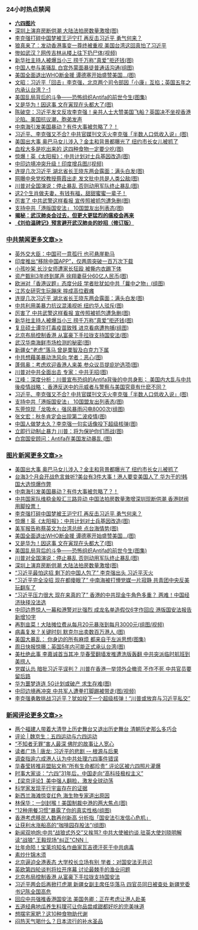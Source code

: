 <div class="catlist">
<h3>24小时热点禁闻</h3>
<ul>
<li><b><a href="64photo" target="_blank">六四图片</a></b></li>
<li><a href="https://github.com/fqnews/bnews/blob/master/topimagenews/20200602/1338127.md">深圳上演弃房断供潮 大陆法拍房数量激增(图)</a></li>
<li><a href="https://github.com/fqnews/bnews/blob/master/topimagenews/20200602/1338419.md">李克强打碎中国梦被王沪宁打 再反击习近平 勇气何来？</a></li>
<li><a href="https://github.com/fqnews/bnews/blob/master/baitai/20200602/1338031.md">狼真来了&#65306;发动香港事变一尊终被重视 美国台湾这回真怕了习近平</a></li>
<li><a href="https://github.com/fqnews/bnews/blob/master/cbnews/20200602/1338128.md">惨如武汉？网传吉林从楼上往下扔尸体(视频)</a></li>
<li><a href="https://github.com/fqnews/bnews/blob/master/cbnews/20200602/1338403.md">新华社主持人被爆当小三 捞千万称"真爱"拒还钱(图)</a></li>
<li><a href="https://github.com/fqnews/bnews/blob/master/cnnews/20200602/1338123.md">中国人参与美骚乱 白宫外蒙面暴徒普通话沟通(组图)</a></li>
<li><a href="https://github.com/fqnews/bnews/blob/master/topimagenews/20200602/1338246.md">美国全面退出WHO断金援 谭德塞开始盛赞美国...(图)</a></li>
<li><a href="https://github.com/fqnews/bnews/blob/master/cbnews/20200602/1338175.md">文昭：习近平「回击」李克强，北京两个司令部因「小康」互掐；英国五年之内承认台湾？-1 </a></li>
<li><a href="https://github.com/fqnews/bnews/blob/master/comments/20200602/1338170.md">美国乱局背后的斗争——恐怖组织Antifa的前世今生(图集)</a></li>
<li><a href="https://github.com/fqnews/bnews/blob/master/topimagenews/20200602/1338203.md">又是华为！因这事 文在寅现在头都大了(图)</a></li>
<li><a href="https://github.com/fqnews/bnews/blob/master/cbnews/20200602/1338118.md">陈破空：习近平发文反攻李克强！亲共人士大赞美国飞船？英国决不坐视香港沦陷。美国抗议潮，胞弟发声 </a></li>
<li><a href="https://github.com/fqnews/bnews/blob/master/topimagenews/20200602/1338444.md">中南海引发美国暴动？有件大事被忽略了？！</a></li>
<li><a href="https://github.com/fqnews/bnews/blob/master/cbnews/20200602/1338340.md">习近平、李克强又不合? 中共官媒刊文灭火李克强「半数人口低收入说」(图)</a></li>
<li><a href="https://github.com/fqnews/bnews/blob/master/topimagenews/20200602/1338537.md">美国出大事 奥巴马女儿涉入？金主和背景都曝光了 纽约市长女儿被抓了</a></li>
<li><a href="https://github.com/fqnews/bnews/blob/master/health/20200602/1338091.md">血栓大多是吃出来的 这四种食物一定要少吃(图)</a></li>
<li><a href="https://github.com/fqnews/bnews/blob/master/topimagenews/20200602/1338377.md">惊爆！英《太阳报》：中共计划对士兵基因改造(图)</a></li>
<li><a href="https://github.com/fqnews/bnews/blob/master/cnnews/20200602/1338280.md">中印边境冲突升级！印度增兵图/(视频)</a></li>
<li><a href="https://github.com/fqnews/bnews/blob/master/cbnews/20200602/1338410.md">连提几次习近平 湖北省长王晓东两会露面：满头白发(图)</a></li>
<li><a href="https://github.com/fqnews/bnews/blob/master/cnnews/20200602/1338406.md">网曝中央党校教授蔡霞出走 发文批中共是人类公敌(图)</a></li>
<li><a href="https://github.com/fqnews/bnews/blob/master/topimagenews/20200602/1338155.md">川普对全国演说：停止暴乱 否则动用军队终止暴乱(图)</a></li>
<li><a href="https://github.com/fqnews/bnews/blob/master/comments/20200602/1338048.md">这2个生肖做夫妻，有钱有福，甜甜蜜蜜一辈子！</a></li>
<li><a href="https://github.com/fqnews/bnews/blob/master/cbnews/20200602/1338404.md">厉害了 中共武警这样看报 宣传照被抓包遭急删(图)</a></li>
<li><a href="https://github.com/fqnews/bnews/blob/master/cbnews/20200602/1338339.md">支持中共「港版国安法」 10国盟友出列表态(图)</a></li>
<li><b><a href="https://github.com/fqnews/bnews/blob/master/comments/20200211/1275071.md" target="_blank">揭秘：武汉肺炎会过去，但更大更猛烈的瘟疫会再来</a></b></li>
<li><b><a href="https://github.com/fqnews/bnews/blob/master/comments/20200207/1272816.md" target="_blank">《刘伯温碑记》预言避开武汉肺炎的妙招（修订版）</a></b></li>
</ul>
</div>

<div class="catlist">
<h3><a href="https://github.com/fqnews/bnews/blob/master/cbnews/" target="_blank">中共禁闻</a><span><a href="https://github.com/fqnews/bnews/blob/master/cbnews/" target="_blank" rel="nofollow">更多文章>></a></span></h3>
<ul>
<li><a href="https://github.com/fqnews/bnews/blob/master/cbnews/20200602/1338558.md" target="_blank">英外交大臣：中国可一意孤行 也可悬崖勒马</a></li>
<li><a href="https://github.com/fqnews/bnews/blob/master/cbnews/20200602/1338437.md" target="_blank">印度推出“移除中国APP”，仅两周突破一百万次下载</a></li>
<li><a href="https://github.com/fqnews/bnews/blob/master/cbnews/20200602/1338425.md" target="_blank">小孩吵架 长沙女师遭家长狂殴 被撕内衣踢下体</a></li>
<li><a href="https://github.com/fqnews/bnews/blob/master/cbnews/20200602/1338424.md" target="_blank">资产甄别3年终到尾声 徐翔妻获分60亿人民币(图)</a></li>
<li><a href="https://github.com/fqnews/bnews/blob/master/cbnews/20200602/1338421.md" target="_blank">欧洲对「香港议题」态度分歧 学者批犹如中共「曩中之物」(组图)</a></li>
<li><a href="https://github.com/fqnews/bnews/blob/master/cbnews/20200602/1338420.md" target="_blank">江苏女研究生玩蹦床 摔成高位截瘫</a></li>
<li><a href="https://github.com/fqnews/bnews/blob/master/cbnews/20200602/1338410.md" target="_blank">连提几次习近平 湖北省长王晓东两会露面：满头白发(图)</a></li>
<li><a href="https://github.com/fqnews/bnews/blob/master/cbnews/20200602/1338405.md" target="_blank">中共利用美暴力抗议混淆视听 纽约华人驳斥(图)</a></li>
<li><a href="https://github.com/fqnews/bnews/blob/master/cbnews/20200602/1338404.md" target="_blank">厉害了 中共武警这样看报 宣传照被抓包遭急删(图)</a></li>
<li><a href="https://github.com/fqnews/bnews/blob/master/cbnews/20200602/1338403.md" target="_blank">新华社主持人被爆当小三 捞千万称&#8221;真爱&#8221;拒还钱(图)</a></li>
<li><a href="https://github.com/fqnews/bnews/blob/master/cbnews/20200602/1338386.md" target="_blank">复旦硕士谭华打毒疫苗致残 进京看病遭拘捕(组图)</a></li>
<li><a href="https://github.com/fqnews/bnews/blob/master/cbnews/20200602/1338385.md" target="_blank">北京布局控制香港 从富豪下手拉拢支持国安法(图)</a></li>
<li><a href="https://github.com/fqnews/bnews/blob/master/cbnews/20200602/1338384.md" target="_blank">武汉华南海鲜市场检测的秘密(图)</a></li>
<li><a href="https://github.com/fqnews/bnews/blob/master/cbnews/20200602/1338378.md" target="_blank">新疆女“老虎”落马 曾是栗智及白克力下属</a></li>
<li><a href="https://github.com/fqnews/bnews/blob/master/cbnews/20200602/1338373.md" target="_blank">中共想藉美暴动洗风向 学者：恶心(图)</a></li>
<li><a href="https://github.com/fqnews/bnews/blob/master/cbnews/20200602/1338359.md" target="_blank">蓬佩奥：考虑欢迎香港人来美 参众议员提庇护选项(图)</a></li>
<li><a href="https://github.com/fqnews/bnews/blob/master/cbnews/20200602/1338344.md" target="_blank">川普对中共全面出击 专家：中共无招(图)</a></li>
<li><a href="https://github.com/fqnews/bnews/blob/master/cbnews/20200602/1338343.md" target="_blank">江峰：深度分析：川普宣布恐组的Antifa背後的中共身影； 美国内大乱与中共後疫情战略； 香港反送中的示威者与警察与美国究竟有什麽不同？</a></li>
<li><a href="https://github.com/fqnews/bnews/blob/master/cbnews/20200602/1338340.md" target="_blank">习近平、李克强又不合? 中共官媒刊文灭火李克强「半数人口低收入说」(图)</a></li>
<li><a href="https://github.com/fqnews/bnews/blob/master/cbnews/20200602/1338339.md" target="_blank">支持中共「港版国安法」 10国盟友出列表态(图)</a></li>
<li><a href="https://github.com/fqnews/bnews/blob/master/cbnews/20200602/1338330.md" target="_blank">东莞惊现「龙吸水」强风暴雨闪电8000次(组图)</a></li>
<li><a href="https://github.com/fqnews/bnews/blob/master/cbnews/20200602/1338329.md" target="_blank">张文宏：秋冬肯定会出现第二波疫情(图)</a></li>
<li><a href="https://github.com/fqnews/bnews/blob/master/cbnews/20200602/1338313.md" target="_blank">中国人做梦太久？李克强一句实话像投下超级核弹(图)</a></li>
<li><a href="https://github.com/fqnews/bnews/blob/master/cbnews/20200602/1338278.md" target="_blank">立即行动制止暴力 川普：将为保护你们而战(图)</a></li>
<li><a href="https://github.com/fqnews/bnews/blob/master/cbnews/20200602/1338277.md" target="_blank">白宫国安顾问：Antifa在美国发动暴乱 (图)</a></li>

</ul>
</div>
<div class="catlist">
<h3><a href="https://github.com/fqnews/bnews/blob/master/topimagenews/" target="_blank">图片新闻</a><span><a href="https://github.com/fqnews/bnews/blob/master/topimagenews/" target="_blank" rel="nofollow">更多文章>></a></span></h3>
<ul>
<li><a href="https://github.com/fqnews/bnews/blob/master/topimagenews/20200602/1338537.md" target="_blank">美国出大事 奥巴马女儿涉入？金主和背景都曝光了 纽约市长女儿被抓了</a></li>
<li><a href="https://github.com/fqnews/bnews/blob/master/topimagenews/20200602/1338509.md" target="_blank">台海3个月会开战危言耸听?美台有3件大事！港人要变美国人了 华为干的!韩国大选惊爆作弊</a></li>
<li><a href="https://github.com/fqnews/bnews/blob/master/topimagenews/20200602/1338444.md" target="_blank">中南海引发美国暴动？有件大事被忽略了？！</a></li>
<li><a href="https://github.com/fqnews/bnews/blob/master/topimagenews/20200602/1338431.md" target="_blank">中共国家队维稳金股汇三路异动 中国法拍房数量激增深圳现断供潮 香港财阀用脚投票！</a></li>
<li><a href="https://github.com/fqnews/bnews/blob/master/topimagenews/20200602/1338419.md" target="_blank">李克强打碎中国梦被王沪宁打 再反击习近平 勇气何来？</a></li>
<li><a href="https://github.com/fqnews/bnews/blob/master/topimagenews/20200602/1338377.md" target="_blank">惊爆！英《太阳报》：中共计划对士兵基因改造(图)</a></li>
<li><a href="https://github.com/fqnews/bnews/blob/master/topimagenews/20200602/1338334.md" target="_blank">美军报告称蔡英文为台湾总统 点台海情势(图)</a></li>
<li><a href="https://github.com/fqnews/bnews/blob/master/topimagenews/20200602/1338246.md" target="_blank">美国全面退出WHO断金援 谭德塞开始盛赞美国&#8230;(图)</a></li>
<li><a href="https://github.com/fqnews/bnews/blob/master/topimagenews/20200602/1338203.md" target="_blank">又是华为！因这事 文在寅现在头都大了(图)</a></li>
<li><a href="https://github.com/fqnews/bnews/blob/master/comments/20200602/1338170.md" target="_blank">美国乱局背后的斗争——恐怖组织Antifa的前世今生(图集)</a></li>
<li><a href="https://github.com/fqnews/bnews/blob/master/topimagenews/20200602/1338155.md" target="_blank">川普对全国演说：停止暴乱 否则动用军队终止暴乱(图)</a></li>
<li><a href="https://github.com/fqnews/bnews/blob/master/topimagenews/20200602/1338127.md" target="_blank">深圳上演弃房断供潮 大陆法拍房数量激增(图)</a></li>
<li><a href="https://github.com/fqnews/bnews/blob/master/topimagenews/20200601/1337921.md" target="_blank">&#8220;习近平最怕这招 剩下的中国人包了&#8221; 李克强出头 习近平灭火</a></li>
<li><a href="https://github.com/fqnews/bnews/blob/master/topimagenews/20200601/1337920.md" target="_blank">“习近平完全没招 现在都傻眼了” 中南海被打懵党媒一片寂静 共青团中央反美玩翻车了</a></li>
<li><a href="https://github.com/fqnews/bnews/blob/master/topimagenews/20200601/1337893.md" target="_blank">“习近平压力很大 现在来真的了&#8221; 香港的中共现金牛角色多重？ 两难！中国经济抉择没法选</a></li>
<li><a href="https://github.com/fqnews/bnews/blob/master/topimagenews/20200601/1337840.md" target="_blank">中印边界惊人一幕和港警对比强烈 成龙名单造假仅6字作回应 港版国安法报告新增10字</a></li>
<li><a href="https://github.com/fqnews/bnews/blob/master/topimagenews/20200601/1337811.md" target="_blank">再割韭菜！大陆摊位费从每月20元暴涨到每月3000元(组图/视频)</a></li>
<li><a href="https://github.com/fqnews/bnews/blob/master/topimagenews/20200601/1337808.md" target="_blank">病毒复发？关键时刻 默克尔出卖数百万港人 (图)</a></li>
<li><a href="https://github.com/fqnews/bnews/blob/master/topimagenews/20200601/1337752.md" target="_blank">美国大暴乱： 你身边的所有麻烦 都来自于左派思想(图集)</a></li>
<li><a href="https://github.com/fqnews/bnews/blob/master/topimagenews/20200601/1337606.md" target="_blank">周日快报惊曝：英国5年内可能正式承认台湾(图)</a></li>
<li><a href="https://github.com/fqnews/bnews/blob/master/topimagenews/20200531/1337513.md" target="_blank">美杜绝此事 李嘉诚首当其冲 华春莹翻墙发推遭洗版轰翻 中共突派临时航班到美捞人</a></li>
<li><a href="https://github.com/fqnews/bnews/blob/master/topimagenews/20200531/1337471.md" target="_blank">党媒认怂 暗批习近平误判？ 川普在香港一举领外企撤资 不作不死 中共官员要留后路</a></li>
<li><a href="https://github.com/fqnews/bnews/blob/master/topimagenews/20200531/1337458.md" target="_blank">华为噩梦连连 5G计划或破产 求生存难(图)</a></li>
<li><a href="https://github.com/fqnews/bnews/blob/master/topimagenews/20200531/1337457.md" target="_blank">中印边境再冲突 中共军人遭拳打脚踢被带走(图/视频)</a></li>
<li><a href="https://github.com/fqnews/bnews/blob/master/topimagenews/20200531/1337393.md" target="_blank">李克强勇敢挑战习近平？犹如投下一个超级核弹！“川普或放弃与习近平私交”</a></li>

</ul>
</div>
<div class="catlist">
<h3><a href="https://github.com/fqnews/bnews/blob/master/comments/" target="_blank">新闻评论</a><span><a href="https://github.com/fqnews/bnews/blob/master/comments/" target="_blank" rel="nofollow">更多文章>></a></span></h3>
<ul>
<li><a href="https://github.com/fqnews/bnews/blob/master/comments/20200603/1338585.md" target="_blank">两个福建人带着大清登上历史舞台又退出历史舞台 清朝历史那么多巧合</a></li>
<li><a href="https://github.com/fqnews/bnews/blob/master/comments/20200603/1338581.md" target="_blank">评论 | 魏京生：五四运动与六四运动</a></li>
<li><a href="https://github.com/fqnews/bnews/blob/master/comments/20200602/1338555.md" target="_blank">“不知者无罪”害人最深 佛陀的故事让人宽心</a></li>
<li><a href="https://github.com/fqnews/bnews/blob/master/comments/20200602/1338552.md" target="_blank">读者广场 | 唐龙: 习近平的悲剧 -– 根源与后果</a></li>
<li><a href="https://github.com/fqnews/bnews/blob/master/comments/20200602/1338505.md" target="_blank">调查指逾六成港人认为中共处理六四事件错误</a></li>
<li><a href="https://github.com/fqnews/bnews/blob/master/comments/20200602/1338494.md" target="_blank">华春莹转推非盟贴文称“所有生命都珍贵” 评论区被六四照片灌爆</a></li>
<li><a href="https://github.com/fqnews/bnews/blob/master/comments/20200602/1338477.md" target="_blank">时事大家谈：“六四”31年后，中国走向“高科技极权主义”</a></li>
<li><a href="https://github.com/fqnews/bnews/blob/master/comments/20200602/1338474.md" target="_blank">【梁京评论】美中强人翻脸，激发全球动荡</a></li>
<li><a href="https://github.com/fqnews/bnews/blob/master/comments/20200602/1338453.md" target="_blank">科学家发现平行宇宙存在的证据</a></li>
<li><a href="https://github.com/fqnews/bnews/blob/master/comments/20200602/1338452.md" target="_blank">新西兰海滩惊变红色 海生物专家道出原因</a></li>
<li><a href="https://github.com/fqnews/bnews/blob/master/comments/20200602/1338434.md" target="_blank">林保华：一剑封喉！美国制裁中港的两大焦点(图)</a></li>
<li><a href="https://github.com/fqnews/bnews/blob/master/comments/20200602/1338430.md" target="_blank">“12种用餐习惯”暴露了你的真实性格(组图)</a></li>
<li><a href="https://github.com/fqnews/bnews/blob/master/comments/20200602/1338411.md" target="_blank">香港考虑移民人数再创新高 分析指「国安法引发信心危机」</a></li>
<li><a href="https://github.com/fqnews/bnews/blob/master/comments/20200602/1338409.md" target="_blank">让获利水涨船高的“咖啡园存股法”(组图)</a></li>
<li><a href="https://github.com/fqnews/bnews/blob/master/comments/20200602/1338408.md" target="_blank">新闻双响炮:中共“战狼式外交”又挨骂?  中共大使被约谈,驻英大使刘晓明解读“战狼”,王毅现场&quot;纠正&quot;CNN｜</a></li>
<li><a href="https://github.com/fqnews/bnews/blob/master/comments/20200602/1338402.md" target="_blank">壮年命陨！宝莱坞知名作曲家瓦吉德汗死于中共病毒</a></li>
<li><a href="https://github.com/fqnews/bnews/blob/master/comments/20200602/1338401.md" target="_blank">素炒什锦木须</a></li>
<li><a href="https://github.com/fqnews/bnews/blob/master/comments/20200602/1338393.md" target="_blank">北京逼迫全港表态 大学校长立场有别 学者：对国安法无共识</a></li>
<li><a href="https://github.com/fqnews/bnews/blob/master/comments/20200602/1338370.md" target="_blank">英欧第四轮谈判将拉开序幕 讨论最棘手的渔业问题</a></li>
<li><a href="https://github.com/fqnews/bnews/blob/master/comments/20200602/1338361.md" target="_blank">北京布局控制香港 从富豪下手拉拢支持国安法</a></li>
<li><a href="https://github.com/fqnews/bnews/blob/master/comments/20200602/1338355.md" target="_blank">习近平两会后再掀打虎潮 新疆女副主席任华落马 四官员同日被查处 新疆党委书记陈全国高危</a></li>
<li><a href="https://github.com/fqnews/bnews/blob/master/comments/20200602/1338333.md" target="_blank">回应中共强推香港国安法 美国务卿：正在考虑让港人赴美</a></li>
<li><a href="https://github.com/fqnews/bnews/blob/master/comments/20200602/1338325.md" target="_blank">五道经典地瓜养生料理可让你品尝咸甜都好吃的完美味道</a></li>
<li><a href="https://github.com/fqnews/bnews/blob/master/comments/20200602/1338324.md" target="_blank">想摆宅家肥？这10种食物助代谢</a></li>
<li><a href="https://github.com/fqnews/bnews/blob/master/comments/20200602/1338323.md" target="_blank">闷热天气喝什么？日本流行的补水圣品</a></li>

</ul>
</div>